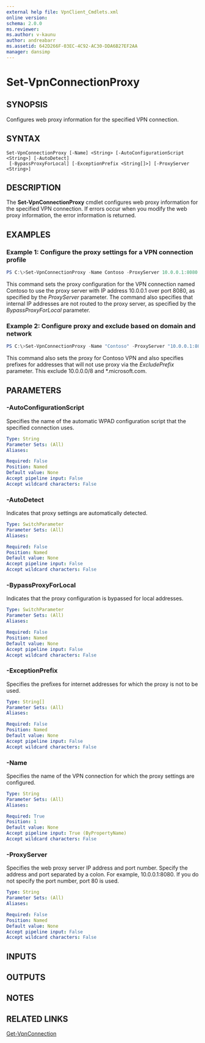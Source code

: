 ```yaml
---
external help file: VpnClient_Cmdlets.xml
online version: 
schema: 2.0.0
ms.reviewer:
ms.author: v-kaunu
author: andreabarr
ms.assetid: 642D266F-03EC-4C92-AC30-DDA6B27EF2AA
manager: dansimp
---
```


# Set-VpnConnectionProxy

## SYNOPSIS
Configures web proxy information for the specified VPN connection.

## SYNTAX

```
Set-VpnConnectionProxy [-Name] <String> [-AutoConfigurationScript <String>] [-AutoDetect]
 [-BypassProxyForLocal] [-ExceptionPrefix <String[]>] [-ProxyServer <String>]
```

## DESCRIPTION
The **Set-VpnConnectionProxy** cmdlet configures web proxy information for the specified VPN connection.
If errors occur when you modify the web proxy information, the error information is returned.

## EXAMPLES

### Example 1: Configure the proxy settings for a VPN connection profile
```powershell
PS C:\>Set-VpnConnectionProxy -Name Contoso -ProxyServer 10.0.0.1:8080 -BypassProxyForLocal
```


This command sets the proxy configuration for the VPN connection named Contoso to use the proxy server with IP address 10.0.0.1 over port 8080, as specified by the _ProxyServer_ parameter.
The command also specifies that internal IP addresses are not routed to the proxy server, as specified by the _BypassProxyForLocal_ parameter.

### Example 2: Configure proxy and exclude based on domain and network
```powershell
PS C:\>Set-VpnConnectionProxy -Name "Contoso" -ProxyServer "10.0.0.1:8080" -ExcludePrefix '10.', '*.microsoft.com'
```

This command also sets the proxy for Contoso VPN and also specifies prefixes for addresses that will not use proxy via the _ExcludePrefix_ parameter. This exclude 10.0.0.0/8 and *.microsoft.com.

## PARAMETERS

### -AutoConfigurationScript
Specifies the name of the automatic WPAD configuration script that the specified connection uses.

```yaml
Type: String
Parameter Sets: (All)
Aliases: 

Required: False
Position: Named
Default value: None
Accept pipeline input: False
Accept wildcard characters: False
```

### -AutoDetect
Indicates that proxy settings are automatically detected.

```yaml
Type: SwitchParameter
Parameter Sets: (All)
Aliases: 

Required: False
Position: Named
Default value: None
Accept pipeline input: False
Accept wildcard characters: False
```

### -BypassProxyForLocal
Indicates that the proxy configuration is bypassed for local addresses.

```yaml
Type: SwitchParameter
Parameter Sets: (All)
Aliases: 

Required: False
Position: Named
Default value: None
Accept pipeline input: False
Accept wildcard characters: False
```

### -ExceptionPrefix
Specifies the prefixes for internet addresses for which the proxy is not to be used.

```yaml
Type: String[]
Parameter Sets: (All)
Aliases: 

Required: False
Position: Named
Default value: None
Accept pipeline input: False
Accept wildcard characters: False
```

### -Name
Specifies the name of the VPN connection for which the proxy settings are configured.

```yaml
Type: String
Parameter Sets: (All)
Aliases: 

Required: True
Position: 1
Default value: None
Accept pipeline input: True (ByPropertyName)
Accept wildcard characters: False
```

### -ProxyServer
Specifies the web proxy server IP address and port number.
Specify the address and port separated by a colon.
For example, 10.0.0.1:8080.
If you do not specify the port number, port 80 is used.

```yaml
Type: String
Parameter Sets: (All)
Aliases: 

Required: False
Position: Named
Default value: None
Accept pipeline input: False
Accept wildcard characters: False
```

## INPUTS

## OUTPUTS

## NOTES

## RELATED LINKS

[Get-VpnConnection](./Get-VpnConnection.md)


